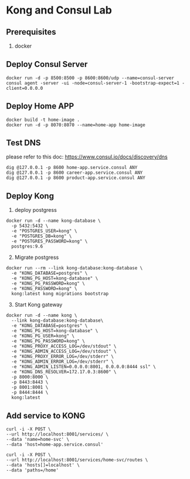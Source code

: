 # Kong and Consul Lab

## Prerequisites

1. docker

## Deploy Consul Server
```
docker run -d -p 8500:8500 -p 8600:8600/udp --name=consul-server consul agent -server -ui -node=consul-server-1 -bootstrap-expect=1 -client=0.0.0.0 
```


## Deploy Home APP
```
docker build -t home-image .
docker run -d -p 8070:8070 --name=home-app home-image
```

## Test DNS
please refer to this doc: https://www.consul.io/docs/discovery/dns
```
dig @127.0.0.1 -p 8600 home-app.service.consul ANY
dig @127.0.0.1 -p 8600 career-app.service.consul ANY
dig @127.0.0.1 -p 8600 product-app.service.consul ANY

```


## Deploy Kong

1. deploy postgress
```
docker run -d --name kong-database \
  -p 5432:5432 \
  -e "POSTGRES_USER=kong" \
  -e "POSTGRES_DB=kong" \
  -e "POSTGRES_PASSWORD=kong" \
  postgres:9.6
```

2. Migrate postgress
```
docker run --rm --link kong-database:kong-database \
  -e "KONG_DATABASE=postgres" \
  -e "KONG_PG_HOST=kong-database" \
  -e "KONG_PG_PASSWORD=kong" \
  -e "KONG_PASSWORD=kong" \
  kong:latest kong migrations bootstrap
```

3. Start Kong gateway
```
docker run -d --name kong \
  --link kong-database:kong-database\
  -e "KONG_DATABASE=postgres" \
  -e "KONG_PG_HOST=kong-database" \
  -e "KONG_PG_USER=kong" \
  -e "KONG_PG_PASSWORD=kong" \
  -e "KONG_PROXY_ACCESS_LOG=/dev/stdout" \
  -e "KONG_ADMIN_ACCESS_LOG=/dev/stdout" \
  -e "KONG_PROXY_ERROR_LOG=/dev/stderr" \
  -e "KONG_ADMIN_ERROR_LOG=/dev/stderr" \
  -e "KONG_ADMIN_LISTEN=0.0.0.0:8001, 0.0.0.0:8444 ssl" \
  -e "KONG_DNS_RESOLVER=172.17.0.3:8600" \
  -p 8000:8000 \
  -p 8443:8443 \
  -p 8001:8001 \
  -p 8444:8444 \
  kong:latest
```

## Add service to KONG
```
curl -i -X POST \
--url http://localhost:8001/services/ \
--data 'name=home-svc' \
--data 'host=home-app.service.consul'
```

```
curl -i -X POST \
--url http://localhost:8001/services/home-svc/routes \
--data 'hosts[]=localhost' \
--data 'paths=/home'
```
